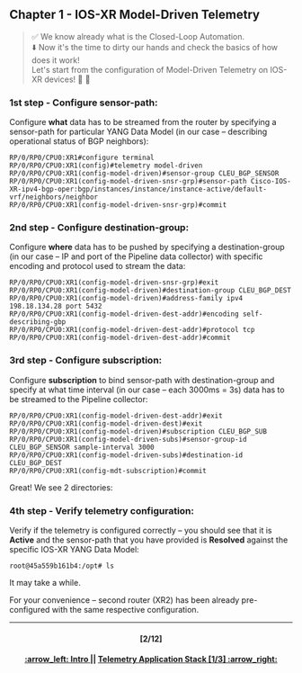 ## Chapter 1 - IOS-XR Model-Driven Telemetry

> :white_check_mark: We know already what is the Closed-Loop Automation.  
> :arrow_down: Now it's the time to dirty our hands and check the basics of how does it work! <br>
> Let's start from the configuration of Model-Driven Telemetry on IOS-XR devices! :clap: :muscle: 

### 1st step - Configure sensor-path:
Configure **what** data has to be streamed from the router by specifying a sensor-path for particular YANG Data Model (in our case – describing operational status of BGP neighbors):
```
RP/0/RP0/CPU0:XR1#configure terminal 
RP/0/RP0/CPU0:XR1(config)#telemetry model-driven
RP/0/RP0/CPU0:XR1(config-model-driven)#sensor-group CLEU_BGP_SENSOR
RP/0/RP0/CPU0:XR1(config-model-driven-snsr-grp)#sensor-path Cisco-IOS-XR-ipv4-bgp-oper:bgp/instances/instance/instance-active/default-vrf/neighbors/neighbor
RP/0/RP0/CPU0:XR1(config-model-driven-snsr-grp)#commit
```

### 2nd step - Configure destination-group:
Configure **where** data has to be pushed by specifying a destination-group (in our 
case – IP and port of the Pipeline data collector) with specific encoding and protocol used to stream the data:

```
RP/0/RP0/CPU0:XR1(config-model-driven-snsr-grp)#exit
RP/0/RP0/CPU0:XR1(config-model-driven)#destination-group CLEU_BGP_DEST
RP/0/RP0/CPU0:XR1(config-model-driven)#address-family ipv4 198.18.134.28 port 5432
RP/0/RP0/CPU0:XR1(config-model-driven-dest-addr)#encoding self-describing-gbp
RP/0/RP0/CPU0:XR1(config-model-driven-dest-addr)#protocol tcp
RP/0/RP0/CPU0:XR1(config-model-driven-dest-addr)#commit
```

### 3rd step - Configure subscription:
Configure **subscription** to bind sensor-path with destination-group and specify at what time interval (in our case – each 3000ms = 3s) data has to be streamed to the Pipeline collector: 
```
RP/0/RP0/CPU0:XR1(config-model-driven-dest-addr)#exit
RP/0/RP0/CPU0:XR1(config-model-driven-dest)#exit
RP/0/RP0/CPU0:XR1(config-model-driven)#subscription CLEU_BGP_SUB
RP/0/RP0/CPU0:XR1(config-model-driven-subs)#sensor-group-id CLEU_BGP_SENSOR sample-interval 3000
RP/0/RP0/CPU0:XR1(config-model-driven-subs)#destination-id CLEU_BGP_DEST
RP/0/RP0/CPU0:XR1(config-mdt-subscription)#commit
```
Great! We see 2 directories:   

### 4th step - Verify telemetry configuration:
Verify if the telemetry is configured correctly – you should see that it is **Active** and the 
sensor-path that you have provided is **Resolved** against the specific IOS-XR YANG Data Model:
```
root@45a559b161b4:/opt# ls
```
It may take a while.

For your convenience – second router (XR2) has been already pre-configured with the same respective configuration.

---
<h4 align="center">[2/12]</h4>
<h4 align="center"> <a href="../README.md"> :arrow_left: Intro </a> || <a href="/readme/2.md"> Telemetry Application Stack [1/3] :arrow_right: </a> </h4>

